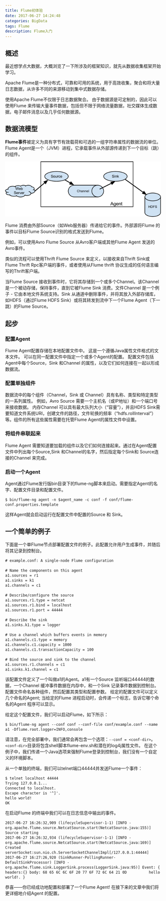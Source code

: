 ```yaml
---
title: Flume初体验
date: 2017-06-27 14:24:48
categories: BigData
tags: Flume
description: Flume入门
---
```


## 概述

最近想学点大数据，大概浏览了一下所涉及的框架知识，就先从数据收集框架开始学习。

Apache Flume是一种分布式，可靠和可用的系统，用于高效收集，聚合和将大量日志数据，从许多不同的来源移动到集中式数据存储。

使用Apache Flume不仅限于日志数据聚合。 由于数据源是可定制的，因此可以使用Flume 来传输大量事件数据，包括但不限于网络流量数据，社交媒体生成数据，电子邮件消息以及几乎任何数据源。

## 数据流模型

**Flume事件**被定义为具有字节有效载荷和可选的一组字符串属性的数据流的单位。 Flume Agent是一个（JVM）进程，它承载事件从外部源传递到下一个目标（跳）的组件。

![Flume](/image/flume1.png)


Flume 消费由外部Source（如Web服务器）传递给它的事件。外部源将Flume 的事件以目标Flume Source识别的格式发送到Flume。

例如，可以使用Avro Flume Source 从Avro客户端或其他Flume Agent 发送的Avro事件。

类似的流程可以使用Thrift Flume Source 来定义，以接收来自Thrift Sink或Flume Thrift Rpc客户端的事件，或者使用从Flume thrift 协议生成的任何语言编写的Thrift客户端。

当Flume Source 接收到事件时，它将其存储到一个或多个Channel。该Channel是一个被动存储，保持事件，直到它被Flume Sink 消费。文件Channel 是一个例子 - 它由本地文件系统支持。Sink 从通道中删除事件，并将其放入外部存储库，如HDFS（通过Flume HDFS Sink）或将其转发到流中下一个Flume Agent（下一跳）的Flume Source。

<!-- more -->

## 起步

### 配置Agent

Flume Agent配置存储在本地配置文件中。 这是一个遵循Java属性文件格式的文本文件。 可以在同一配置文件中指定一个或多个Agent的配置。 配置文件包括Agent中每个Source，Sink 和Channel 的属性，以及它们如何连接在一起以形成数据流。

### 配置单独组件

数据流中的每个组件（Channel，Sink 或 Channel）具有名称、类型和特定类型的一系列属性。 例如，Avro Source 需要一个主机名（或IP地址）和一个端口号来接收数据。 内存Channel 可以具有最大队列大小（“容量”），并且HDFS Sink需要知道文件系统URI，创建文件的路径，文件轮换的频率（“hdfs.rollInterval”）等。组件的所有这些属性需要在托管Flume Agent的属性文件中设置。

### 将组件串联起来

Flume Agent 需要知道要加载的组件以及它们如何连接起来。通过在Agent配置文件中列出每个Source,Sink 和Channel的名字，然后指定每个Sink和 Source连接的Channel 来完成。

### 启动一个Agent

Agent通过Flume发行版bin目录下的flume-ng脚本来启动。需要指定Agent的名字、配置文件目录和配置文件。

```
$ bin/flume-ng agent -n $agent_name -c conf -f conf/flume-conf.properties.template
```

这样Agent就会启动运行在配置文件中配置的Source 和 Sink。

## 一个简单的例子

下面是一个单Flume节点部署配置文件的例子。此配置允许用户生成事件，并随后将其记录到控制台。

```
# example.conf: A single-node Flume configuration

# Name the components on this agent
a1.sources = r1
a1.sinks = k1
a1.channels = c1

# Describe/configure the source
a1.sources.r1.type = netcat
a1.sources.r1.bind = localhost
a1.sources.r1.port = 44444

# Describe the sink
a1.sinks.k1.type = logger

# Use a channel which buffers events in memory
a1.channels.c1.type = memory
a1.channels.c1.capacity = 1000
a1.channels.c1.transactionCapacity = 100

# Bind the source and sink to the channel
a1.sources.r1.channels = c1
a1.sinks.k1.channel = c1
```

该配置文件定义了一个叫做a1的Agent。a1有一个Source 监听端口44444的数据，一个Channel 缓冲事件数据在内存中，和一个Sink 记录事件数据到控制台。配置文件命名各种组件，然后配置其类型和配置参数。 给定的配置文件可以定义几个命名的Agent; 当给定的Flume 进程启动时，会传递一个标志，告诉它哪个命名的Agent 程序可以显示。

给定这个配置文件，我们可以启动Flume，如下所示：

```
$ bin/flume-ng agent --conf conf --conf-file conf/example.conf --name a1 -Dflume.root.logger=INFO,console
```

请注意，在完全部署中，我们通常会再包含一个选项：`--conf = <conf-dir>`。 `<conf-dir>`目录将包含shell脚本flume-env.sh和潜在的log4j属性文件。 在这个例子中，我们传递一个Java选项来强制Flume登录到控制台，我们没有一个自定义的环境脚本。

从一个单独的终端，我们可以telnet端口44444并发送Flume一个事件：

```
$ telnet localhost 44444
Trying 127.0.0.1...
Connected to localhost.
Escape character is '^]'.
hello world!
OK

```

在启动Flume 的终端中我们可以在日志信息中输出的事件。

```
2017-06-27 16:26:32,909 (lifecycleSupervisor-1-1) [INFO - org.apache.flume.source.NetcatSource.start(NetcatSource.java:155)] Source starting
2017-06-27 16:26:32,934 (lifecycleSupervisor-1-1) [INFO - org.apache.flume.source.NetcatSource.start(NetcatSource.java:169)] Created serverSocket:sun.nio.ch.ServerSocketChannelImpl[/127.0.0.1:44444]
2017-06-27 16:27:26,920 (SinkRunner-PollingRunner-DefaultSinkProcessor) [INFO - org.apache.flume.sink.LoggerSink.process(LoggerSink.java:95)] Event: { headers:{} body: 68 65 6C 6C 6F 20 77 6F 72 6C 64 21 0D          hello world!. }

```

恭喜——你已经成功地配置和部署了一个Flume Agent! 在接下来的文章中我们将更详细地介绍Agent 的配置。

